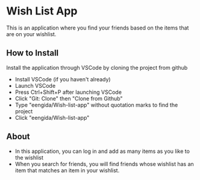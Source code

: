 # Wish List App

This is an application where you find your friends based on the items that are on your wishlist.

## How to Install
Install the application through VSCode by cloning the project from github
* Install VSCode (if you haven't already)
* Launch VSCode
* Press Ctrl+Shift+P after launching VSCode
* Click "Git: Clone" then "Clone from Github"
* Type "eengida/Wish-list-app" without quotation marks to find the project
* Click "eengida/Wish-list-app"

## About
* In this application, you can log in and add as many items as you like to the wishlist
* When you search for friends, you will find friends whose wishlist has an item that matches an item in your wishlist.